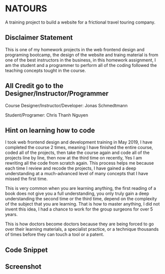 # NATOURS
A training project to build a website for a frictional travel touring company.

## Disclaimer Statement
This is one of my homework projects in the web frontend design and programing bootcamp, the design of the website and traing material is from one of the best instructors in the business, in this homework assignment, I am the student and a programmer to perform all of the coding followed the teaching concepts tought in the course.

## All Credit go to the Designer/Instructor/Programmer 

Course Designer/Instructor/Developer: Jonas Schmedtmann

Student/Programer: Chris Thanh Nguyen

## Hint on learning how to code 
I took web frontend design and development training in May 2019, I have completed the course 2 times, meaning I have finished the entire course, coded all of the projects, then take the course again and code all of the projects line by line, then now at the third time on recently, Yes I am rewriting all the code from scratch again. This process helps me because each time I review and recode the projects, I have gained a deep understanding at a much-advanced level of many concepts that I have missed the first time.

This is very common when you are learning anything, the first reading of a book does not give you a full understanding, you only truly gain a deep understanding the second time or the third time, depend on the complexity of the subject that you are learning. That is how to master anything, I did not invent this idea, I had a chance to work for the group surgeons for over 5 years.

This is how doctors become doctors because they are being forced to go over their learning materials, a specialist practice, or a technique thousands of times before they can touch a tool or a patent.

## Code Snippet

## Screenshot 


